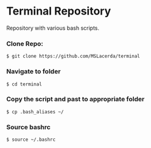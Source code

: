 # Terminal Repository

Repository with various bash scripts.

### Clone Repo:
`$ git clone https://github.com/MSLacerda/terminal`
 
### Navigate to folder
`$ cd terminal`

### Copy the script and past to appropriate folder
`$ cp .bash_aliases ~/`

### Source bashrc

`$ source ~/.bashrc`

 

